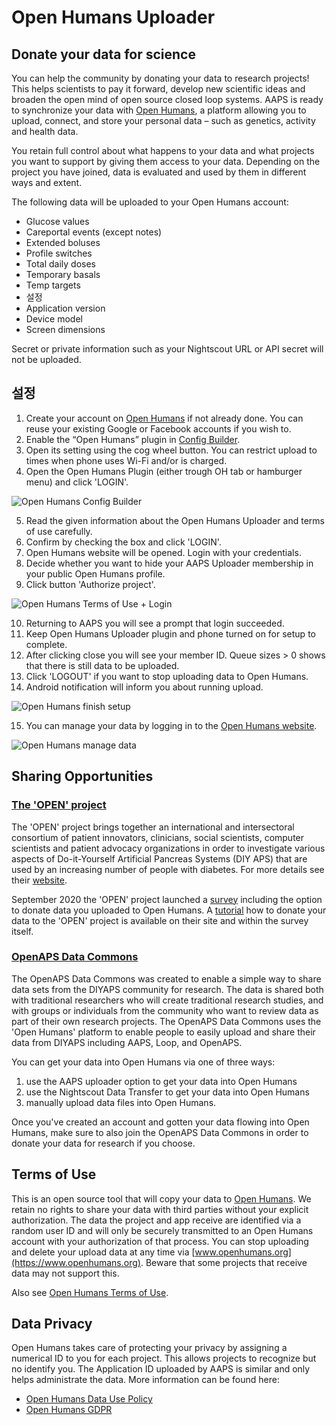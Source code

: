 # Open Humans Uploader

## Donate your data for science

You can help the community by donating your data to research projects! This helps scientists to pay it forward, develop new scientific ideas and broaden the open mind of open source closed loop systems. AAPS is ready to synchronize your data with [Open Humans](https://www.openhumans.org), a platform allowing you to upload, connect, and store your personal data – such as genetics, activity and health data.

You retain full control about what happens to your data and what projects you want to support by giving them access to your data. Depending on the project you have joined, data is evaluated and used by them in different ways and extent.

The following data will be uploaded to your Open Humans account:

- Glucose values
- Careportal events (except notes)
- Extended boluses
- Profile switches
- Total daily doses
- Temporary basals
- Temp targets
- 설정
- Application version
- Device model
- Screen dimensions

Secret or private information such as your Nightscout URL or API secret will not be uploaded.

## 설정

1. Create your account on [Open Humans](https://www.openhumans.org) if not already done. You can reuse your existing Google or Facebook accounts if you wish to.
2. Enable the “Open Humans” plugin in [Config Builder](../Configuration/Config-Builder.md).
3. Open its setting using the cog wheel button. You can restrict upload to times when phone uses Wi-Fi and/or is charged.
4. Open the Open Humans Plugin (either trough OH tab or hamburger menu) and click 'LOGIN'.

![Open Humans Config Builder](../images/OHUploader1.png)

5. Read the given information about the Open Humans Uploader and terms of use carefully.
6. Confirm by checking the box and click 'LOGIN'.
7. Open Humans website will be opened. Login with your credentials.
8. Decide whether you want to hide your AAPS Uploader membership in your public Open Humans profile.
9. Click button 'Authorize project'.

![Open Humans Terms of Use + Login](../images/OHUploader2.png)

10. Returning to AAPS you will see a prompt that login succeeded.
11. Keep Open Humans Uploader plugin and phone turned on for setup to complete.
12. After clicking close you will see your member ID. Queue sizes > 0 shows that there is still data to be uploaded.
13. Click 'LOGOUT' if you want to stop uploading data to Open Humans.
14. Android notification will inform you about running upload.

![Open Humans finish setup](../images/OHUploader3.png)

15. You can manage your data by logging in to the [Open Humans website](https://www.openhumans.org).

![Open Humans manage data](../images/OHWeb.png)

## Sharing Opportunities

### [The 'OPEN' project](https://www.open-diabetes.eu/)

The 'OPEN' project brings together an international and intersectoral consortium of patient innovators, clinicians, social scientists, computer scientists and patient advocacy organizations in order to investigate various aspects of Do-it-Yourself Artificial Pancreas Systems (DIY APS) that are used by an increasing number of people with diabetes. For more details see their [website](https://www.open-diabetes.eu/).

September 2020 the 'OPEN' project launched a [survey](https://survey.open-diabetes.eu/) including the option to donate data you uploaded to Open Humans. A [tutorial](https://open-diabetes.eu/en/open-survey/survey-tutorials/) how to donate your data to the 'OPEN' project is available on their site and within the survey itself.

### [OpenAPS Data Commons](https://www.openhumans.org/activity/openaps-data-commons/)

The OpenAPS Data Commons was created to enable a simple way to share data sets from the DIYAPS community for research. The data is shared both with traditional researchers who will create traditional research studies, and with groups or individuals from the community who want to review data as part of their own research projects. The OpenAPS Data Commons uses the 'Open Humans' platform to enable people to easily upload and share their data from DIYAPS including AAPS, Loop, and OpenAPS.

You can get your data into Open Humans via one of three ways:

1. use the AAPS uploader option to get your data into Open Humans
2. use the Nightscout Data Transfer to get your data into Open Humans
3. manually upload data files into Open Humans.

Once you've created an account and gotten your data flowing into Open Humans, make sure to also join the OpenAPS Data Commons in order to donate your data for research if you choose.

## Terms of Use

This is an open source tool that will copy your data to [Open Humans](https://www.openhumans.org). We retain no rights to share your data with third parties without your explicit authorization. The data the project and app receive are identified via a random user ID and will only be securely transmitted to an Open Humans account with your authorization of that process. You can stop uploading and delete your upload data at any time via [www.openhumans.org](https://www.openhumans.org). Beware that some projects that receive data may not support this.

Also see [Open Humans Terms of Use](https://www.openhumans.org/terms/).

## Data Privacy

Open Humans takes care of protecting your privacy by assigning a numerical ID to you for each project. This allows projects to recognize but no identify you. The Application ID uploaded by AAPS is similar and only helps administrate the data. More information can be found here:

- [Open Humans Data Use Policy](https://www.openhumans.org/data-use/)
- [Open Humans GDPR](https://www.openhumans.org/gdpr/)
